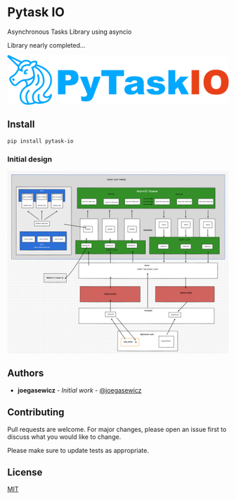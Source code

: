 # Pytask IO

Asynchronous Tasks Library using asyncio

Library nearly completed...

![PyTask IO](assets/Group.png?raw=true "Title")

## Install
```bash
pip install pytask-io
```


### Initial design
![PyTask IO](assets/design.png?raw=true "Title")
## Authors

* **joegasewicz** - *Initial work* - [@joegasewicz](https://twitter.com/joegasewicz)

## Contributing
Pull requests are welcome. For major changes, please open an issue first to discuss what you would like to change.

Please make sure to update tests as appropriate.

## License
[MIT](https://choosealicense.com/licenses/mit/)